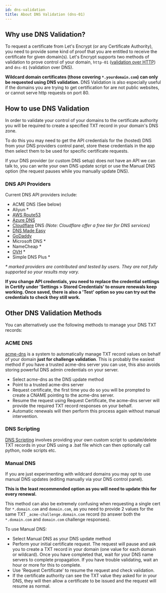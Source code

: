 ```yaml
---
id: dns-validation
title: About DNS Validation (dns-01)
---
```


## Why use DNS Validation?
To request a certificate from Let's Encrypt (or any Certificate Authority), you need to provide some kind of proof that you are entitled to receive the certificate for given domain(s). Let's Encrypt supports two methods of validation to prove control of your domain, `http-01` ([validation over HTTP](http-validation.md)) and `dns-01` (validation over DNS). 

**Wildcard domain certificates (those covering `*.yourdomain.com`) can only be requested using DNS validation.** DNS Validation is also especially useful if the domains you are trying to get certification for are not public websites, or cannot serve http requests on port 80.

## How to use DNS Validation

In order to validate your control of your domains to the certificate authority you will be required to create a specified TXT record in your domain's DNS zone.

To do this you may need to get the API credentials for the (hosted) DNS from your DNS providers control panel, store these credentials in the app then select them to be used for specific certificate requests.

If your DNS provider (or custom DNS setup) does not have an API we can talk to, you can write your own DNS update script or use the Manual DNS option (the request pauses while you manually update DNS).

### DNS API Providers

Current DNS API providers include:
- ACME DNS (See below)
- Aliyun &ast;
- [AWS Route53](dns-awsroute53.md)
- [Azure DNS](dns-azuredns.md)
- [Cloudflare](dns-cloudflare.md) DNS *(Note: Cloudflare offer a free tier for DNS services)*
- [DNS Made Easy](dns-dnsmadeeasy.md) 
- [GoDaddy](dns-godaddy.md)
- Microsoft DNS &ast;
- NameCheap &ast;
- [OVH](dns-ovh.md) &ast;
- Simple DNS Plus &ast;

*&ast; marked providers are contributed and tested by users. They are not fully supported so your results may vary.*

**If you change API credentials, you need to replace the credential settings in Certify under 'Settings > Stored Credentials' to ensure renewals keep working. Once saved, there is also a 'Test' option so you can try out the credentials to check they still work.**

## Other DNS Validation Methods
You can alternatively use the following methods to manage your DNS TXT records:

### ACME DNS 
[acme-dns](https://github.com/joohoi/acme-dns) is a system to automatically manage TXT record values on behalf of your domain **just for challenge validation**. This is probably the easiest method if you have a  trusted acme-dns server you can use, this also avoids storing powerful DNS admin credentials on your server.

- Select acme-dns as the DNS update method
- Point to a trusted acme-dns server
- Request certificate, the first time you do so you will be prompted to create a CNAME pointing to the acme-dns server. 
- Resume the request using Request Certificate, the acme-dns server will provide the required TXT record responses on your behalf.
- Automatic renewals will then perform this process again without manual intervention.

### DNS Scripting
[DNS Scripting](dns-scripting.md) involves providing your own custom script to update/delete TXT records in your DNS using a .bat file which can then optionally call python, node scripts etc.

### Manual DNS 
If you are just experimenting with wildcard domains you may opt to use manual DNS updates (editing manually via your DNS control panel). 

**This is the least recommended option as you will need to update this for every renewal.** 

This method can also be extremely confusing when requesting a single cert for `*.domain.com` and `domain.com`, as you need to provide 2 values for the same TXT `_acme-challenge.domain.com` record (to answer both the `*.domain.com` and `domain.com` challenge responses).

To use Manual DNS:
- Select Manual DNS as your DNS update method
- Perform your initial certificate request. The request will pause and ask you to create a TXT record in your domain (one value for each domain or wildcard). Once you have completed that, wait for your DNS name servers to complete propagation. If you have trouble validating, wait an hour or more for this to complete.
- Use 'Request Certificate' to resume the request and check validation. 
- If the certificate authority can see the TXT value they asked for in your DNS, they will then allow a certificate to be issued and the request will resume as normal.


